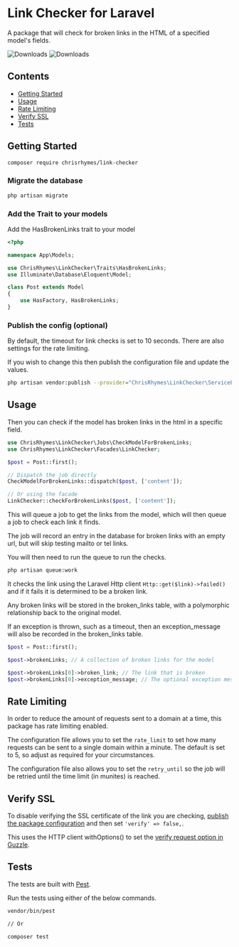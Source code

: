 # Link Checker for Laravel

A package that will check for broken links in the HTML of a specified model's fields.

![Downloads](https://img.shields.io/packagist/dt/chrisrhymes/link-checker.svg)
![Downloads](https://img.shields.io/github/stars/chrisrhymes/link-checker.svg)

## Contents

- [Getting Started](#getting-started)
- [Usage](#usage)
- [Rate Limiting](#rate-limiting)
- [Verify SSL](#verify-ssl)
- [Tests](#tests)

## Getting Started

```bash
composer require chrisrhymes/link-checker
```

### Migrate the database

```bash
php artisan migrate
```

### Add the Trait to your models

Add the HasBrokenLinks trait to your model

```php
<?php

namespace App\Models;

use ChrisRhymes\LinkChecker\Traits\HasBrokenLinks;
use Illuminate\Database\Eloquent\Model;

class Post extends Model
{
    use HasFactory, HasBrokenLinks;
}
```

### Publish the config (optional)

By default, the timeout for link checks is set to 10 seconds. There are also settings for the rate limiting.

If you wish to change this then publish the configuration file and update the values.

```bash
php artisan vendor:publish --provider="ChrisRhymes\LinkChecker\ServiceProvider"
```

## Usage

Then you can check if the model has broken links in the html in a specific field.

```php
use ChrisRhymes\LinkChecker\Jobs\CheckModelForBrokenLinks;
use ChrisRhymes\LinkChecker\Facades\LinkChecker;

$post = Post::first();

// Dispatch the job directly
CheckModelForBrokenLinks::dispatch($post, ['content']);

// Or using the facade
LinkChecker::checkForBrokenLinks($post, ['content']);
```

This will queue a job to get the links from the model, which will then queue a job to check each link it finds.

The job will record an entry in the database for broken links with an empty url, but will skip testing mailto or tel links.

You will then need to run the queue to run the checks.

```bash
php artisan queue:work
```

It checks the link using the Laravel Http client `Http::get($link)->failed()` and if it fails it is determined to be a broken link.

Any broken links will be stored in the broken_links table, with a polymorphic relationship back to the original model.

If an exception is thrown, such as a timeout, then an exception_message will also be recorded in the broken_links table.

```php
$post = Post::first();

$post->brokenLinks; // A collection of broken links for the model

$post->brokenLinks[0]->broken_link; // The link that is broken
$post->brokenLinks[0]->exception_message; // The optional exception message
```

## Rate Limiting

In order to reduce the amount of requests sent to a domain at a time, this package has rate limiting enabled.

The configuration file allows you to set the `rate_limit` to set how many requests can be sent to a single domain within a minute. The default is set to 5, so adjust as required for your circumstances.

The configuration file also allows you to set the `retry_until` so the job will be retried until the time limit (in munites) is reached.

## Verify SSL

To disable verifying the SSL certificate of the link you are checking, [publish the package configuration](#publish-the-config-optional) and then set `'verify' => false,`.

This uses the HTTP client withOptions() to set the [verify request option in Guzzle](https://docs.guzzlephp.org/en/stable/request-options.html#verify).

## Tests

The tests are built with [Pest](https://pestphp.com/).

Run the tests using either of the below commands.

```bash
vendor/bin/pest

// Or

composer test
```
